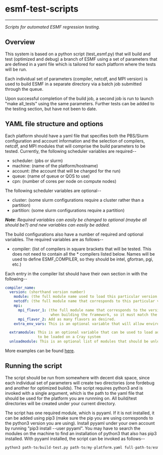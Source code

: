 # esmf-test-scripts
***
*Scripts for automated ESMF regression testing.*



## Overview

This system is based on a python script (test_esmf.py) that will build and test (optimized and debug) a branch of ESMF using a set of parameters that are defined in a yaml file which is tailored for each platform where the tests will be run. 

Each individual set of parameters (compiler, netcdf, and MPI version) is used to build ESMF in a separate directory via a batch job submitted through the queue. 

Upon successful completion of the build job, a second job is run to launch "make all_tests" using the same parameters. Further tests can be added to the testing section, but have not been to date.

## YAML file structure and options

Each platform should have a yaml file that specifies both the PBS/Slurm configuration and account information and the selection of compilers,
netcdf, and MPI modules that will comprise the build parameters to be tested. Currently, the following scheduler variables are required--

- scheduler: (pbs or slurm)
- machine: (name of the platform/hostname)
- account: (the account that will be charged for the run)
- queue: (name of queue or QOS to use)
- cpn: (number of cores per node on compute nodes)

The following scheduler variables are optional--

* cluster: (some slurm configurations require a cluster rather than a partition)
* partition: (some slurm configurations require a partition)

_**Note**: Required variables can easily be changed to optional (maybe all should be?) and new variables can easily be added._

The build configurations also have a number of required and optional variables. The required variables are as follows--

* compiler: (list of compilers in square brackets that will be tested. This does not need to contain all the * compilers listed below. Names will be used to 
           define ESMF_COMPILER, so they should be intel, gfortran, pgi, etc.)

Each entry in the compiler list should have their own section in with the following--

```yaml
compiler_name:
  version: (shorthand version number)
    module: (the full module name used to load this particular version of the compiler)
    netcdf: (the full module name that corresponds to this particular version of the compiler)
    mpi: 
      mpi_flavor_1: (the full module name that corresponds to the version of mpi to use. The mpi_flavor_1 will be used for the ESMF_COMM variable
                     when building the framework, so it must match the allowable names in the build system e.g. openmpi, intelmpi, mpich, etc.)
      mpi_flavor_2: Add as many flavors as desired.
    extra_env_vars: This is an optional variable that will allow environment variables to be set on a per-mpi basis. It is not fully tested.

  extramodule: This is an optional variable that can be used to load additional modules prior to build and run. For example, PrgEnv-intel might need 
               to be loaded on a Cray system
  unloadmodule: This is an optional list of modules that should be unloaded before setting the environment. 
 ```
  More examples can be found [here](https://github.com/esmf-org/esmf-test-scripts/tree/main/config).

## Running the script

The script should be run from somewhere with decent disk space, since each individual set of parameters will create two directories (one fordebug and another for optimized builds). The script requires python3 and is invoked with a single argument, which is the path to the yaml file that should be used for the platform you are runnning on. All build/test directories will be created under your current directory.

The script has one required module, which is pyyaml. If it is not installed, it can be added using pip3 (make sure the pip you are using corresponds to the python3 version you are using). Install pyyaml under your own account by running "pip3 install --user pyyaml". You may have to search the modules on the machine to find an installation of python3 that also has pip3 installed. With pyyaml installed, the script
can be invoked as follows--

```python
python3 path-to/build-test.py path-to/my-platform.yaml full-path-to/esmf-test-artifacts
```



